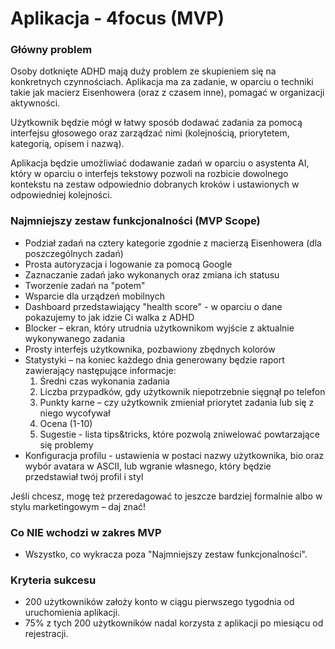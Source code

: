 # Aplikacja - 4focus (MVP)

### Główny problem

Osoby dotknięte ADHD mają duży problem ze skupieniem się na konkretnych czynnościach. Aplikacja ma za zadanie, w oparciu o techniki takie jak macierz Eisenhowera (oraz z czasem inne), pomagać w organizacji aktywności.

Użytkownik będzie mógł w łatwy sposób dodawać zadania za pomocą interfejsu głosowego oraz zarządzać nimi (kolejnością, priorytetem, kategorią, opisem i nazwą).

Aplikacja będzie umożliwiać dodawanie zadań w oparciu o asystenta AI, który w oparciu o interfejs tekstowy pozwoli na rozbicie
dowolnego kontekstu na zestaw odpowiednio dobranych kroków i ustawionych w odpowiedniej kolejności.

### Najmniejszy zestaw funkcjonalności (MVP Scope)

- Podział zadań na cztery kategorie zgodnie z macierzą Eisenhowera (dla poszczególnych zadań)
- Prosta autoryzacja i logowanie za pomocą Google
- Zaznaczanie zadań jako wykonanych oraz zmiana ich statusu
- Tworzenie zadań na "potem"
- Wsparcie dla urządzeń mobilnych
- Dashboard przedstawiający "health score" - w oparciu o dane pokazujemy to jak idzie Ci walka z ADHD
- Blocker – ekran, który utrudnia użytkownikom wyjście z aktualnie wykonywanego zadania
- Prosty interfejs użytkownika, pozbawiony zbędnych kolorów
- Statystyki – na koniec każdego dnia generowany będzie raport zawierający następujące informacje:
  1. Średni czas wykonania zadania
  2. Liczba przypadków, gdy użytkownik niepotrzebnie sięgnął po telefon
  3. Punkty karne – czy użytkownik zmieniał priorytet zadania lub się z niego wycofywał
  4. Ocena (1-10)
  5. Sugestie - lista tips&tricks, które pozwolą zniwelować powtarzające się problemy
- Konfiguracja profilu - ustawienia w postaci nazwy użytkownika, bio oraz wybór avatara w ASCII, lub wgranie własnego, który będzie przedstawiał twój profil i styl

Jeśli chcesz, mogę też przeredagować to jeszcze bardziej formalnie albo w stylu marketingowym – daj znać!

### Co NIE wchodzi w zakres MVP

- Wszystko, co wykracza poza "Najmniejszy zestaw funkcjonalności".

### Kryteria sukcesu

- 200 użytkowników założy konto w ciągu pierwszego tygodnia od uruchomienia aplikacji.
- 75% z tych 200 użytkowników nadal korzysta z aplikacji po miesiącu od rejestracji.
